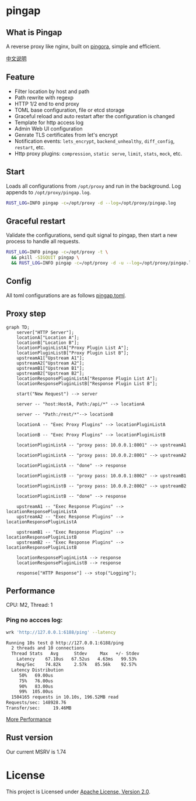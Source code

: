 # pingap

## What is Pingap

A reverse proxy like nginx, built on [pingora](https://github.com/cloudflare/pingora), simple and efficient.

[中文说明](./README_zh.md)

## Feature

- Filter location by host and path
- Path rewrite with regexp
- HTTP 1/2 end to end proxy
- TOML base configuration, file or etcd storage
- Graceful reload and auto restart after the configuration is changed
- Template for http access log
- Admin Web UI configuration
- Genrate TLS certificates from let's encrypt
- Notification events: `lets_encrypt`, `backend_unhealthy`, `diff_config`, `restart`, etc.
- Http proxy plugins: `compression`, `static serve`, `limit`, `stats`, `mock`, etc.

## Start

Loads all configurations from `/opt/proxy` and run in the background. Log appends to `/opt/proxy/pingap.log`.

```bash
RUST_LOG=INFO pingap -c=/opt/proxy -d --log=/opt/proxy/pingap.log
```

## Graceful restart

Validate the configurations, send quit signal to pingap, then start a new process to handle all requests.

```bash
RUST_LOG=INFO pingap -c=/opt/proxy -t \
  && pkill -SIGQUIT pingap \
  && RUST_LOG=INFO pingap -c=/opt/proxy -d -u --log=/opt/proxy/pingap.log
```

## Config

All toml configurations are as follows [pingap.toml](./conf/pingap.toml).

## Proxy step

```mermaid
graph TD;
    server["HTTP Server"];
    locationA["Location A"];
    locationB["Location B"];
    locationPluginListA["Proxy Plugin List A"];
    locationPluginListB["Proxy Plugin List B"];
    upstreamA1["Upstream A1"];
    upstreamA2["Upstream A2"];
    upstreamB1["Upstream B1"];
    upstreamB2["Upstream B2"];
    locationResponsePluginListA["Response Plugin List A"];
    locationResponsePluginListB["Response Plugin List B"];

    start("New Request") --> server

    server -- "host:HostA, Path:/api/*" --> locationA

    server -- "Path:/rest/*"--> locationB

    locationA -- "Exec Proxy Plugins" --> locationPluginListA

    locationB -- "Exec Proxy Plugins" --> locationPluginListB

    locationPluginListA -- "proxy pass: 10.0.0.1:8001" --> upstreamA1

    locationPluginListA -- "proxy pass: 10.0.0.2:8001" --> upstreamA2

    locationPluginListA -- "done" --> response

    locationPluginListB -- "proxy pass: 10.0.0.1:8002" --> upstreamB1

    locationPluginListB -- "proxy pass: 10.0.0.2:8002" --> upstreamB2

    locationPluginListB -- "done" --> response

    upstreamA1 -- "Exec Response Plugins" --> locationResponsePluginListA
    upstreamA2 -- "Exec Response Plugins" --> locationResponsePluginListA

    upstreamB1 -- "Exec Response Plugins" --> locationResponsePluginListB
    upstreamB2 -- "Exec Response Plugins" --> locationResponsePluginListB

    locationResponsePluginListA --> response
    locationResponsePluginListB --> response

    response["HTTP Response"] --> stop("Logging");
```

## Performance

CPU: M2, Thread: 1

### Ping no accces log:

```bash
wrk 'http://127.0.0.1:6188/ping' --latency

Running 10s test @ http://127.0.0.1:6188/ping
  2 threads and 10 connections
  Thread Stats   Avg      Stdev     Max   +/- Stdev
    Latency    67.10us   67.52us   4.63ms   99.53%
    Req/Sec    74.82k     2.57k   85.56k    92.57%
  Latency Distribution
     50%   69.00us
     75%   76.00us
     90%   83.00us
     99%  105.00us
  1504165 requests in 10.10s, 196.52MB read
Requests/sec: 148928.76
Transfer/sec:     19.46MB
```

[More Performance](./docs/performance.md)

## Rust version

Our current MSRV is 1.74

# License

This project is Licensed under [Apache License, Version 2.0](./LICENSE).
